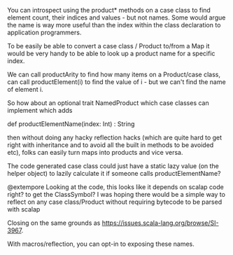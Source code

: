 You can introspect using the product* methods on a case class to find element count, their indices and values - but not names. Some would argue the name is way more useful than the index within the class declaration to application programmers.

To be easily be able to convert a case class / Product to/from a Map it would be very handy to be able to look up a product name for a specific index.

We can call productArity to find how many items on a Product/case class, can call productElement(i) to find the value of i - but we can't find the name of element i.


So how about an optional trait NamedProduct which case classes can implement which adds

def productElementName(index: Int) : String

then without doing any hacky reflection hacks (which are quite hard to get right with inheritance and to avoid all the built in methods to be avoided etc), folks can easily turn maps into products and vice versa.

The code generated case class could just have a static lazy value (on the helper object) to lazily calculate it if someone calls productElementName?

@extempore Looking at the code, this looks like it depends on scalap code right? to get the ClassSymbol? I was hoping there would be a simple way to reflect on any case class/Product without requiring bytecode to be parsed with scalap

Closing on the same grounds as https://issues.scala-lang.org/browse/SI-3967.

With macros/reflection, you can opt-in to exposing these names.
